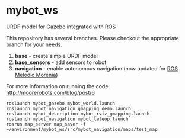 # mybot_ws
URDF model for Gazebo integrated with ROS

This repository has several branches. Please checkout the appropriate branch for your needs. <br>
1) <strong>base</strong> - create simple URDF model <br>
2) <strong>base_sensors</strong> - add sensors to robot <br>
3) <strong>navigation</strong> - enable autonomous navigation (now updated for [ROS Melodic Morenia](http://wiki.ros.org/melodic))

For more information on running the code:  <br>
http://moorerobots.com/blog/post/6

```
roslaunch mybot_gazebo mybot_world.launch
roslaunch mybot_navigation gmapping_demo.launch
roslaunch mybot_description mybot_rviz_gmapping.launch
roslaunch mybot_navigation mybot_teleop.launch
rosrun map_server map_saver -f ~/environment/mybot_ws/src/mybot_navigation/maps/test_map
```
